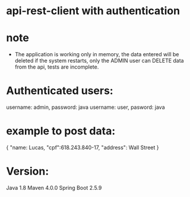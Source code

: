 # api-rest-client with authentication

# note
- The application is working only in memory, the data entered will be deleted if the system restarts, only the ADMIN user can DELETE data from the api, tests are incomplete.

# Authenticated users:

 username: admin, password: java
 username: user, pasword: java

# example to post data:

{
	"name: Lucas,
	"cpf":618.243.840-17,
	"address": Wall Street
}

# Version:
  Java 1.8
  Maven 4.0.0
  Spring Boot 2.5.9



